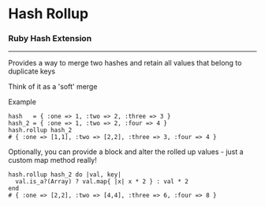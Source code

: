 # Hash Rollup

### Ruby Hash Extension
-----------------------

Provides a way to merge two hashes and retain all values that belong to duplicate keys

Think of it as a 'soft' merge

Example

    hash   = { :one => 1, :two => 2, :three => 3 }
    hash_2 = { :one => 1, :two => 2, :four => 4 }
    hash.rollup hash_2
    # { :one => [1,1], :two => [2,2], :three => 3, :four => 4 }

Optionally, you can provide a block and alter the rolled up values - just a custom map method really!

    hash.rollup hash_2 do |val, key|
      val.is_a?(Array) ? val.map{ |x| x * 2 } : val * 2
    end
    # { :one => [2,2], :two => [4,4], :three => 6, :four => 8 }

